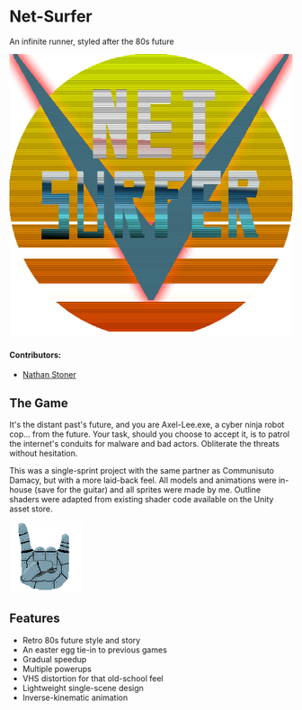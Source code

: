 # Net-Surfer

An infinite runner, styled after the 80s future

<img src="Assets/Textures/logo.png?raw=true"/>

#### Contributors:
* [Nathan Stoner](https://github.com/Naxhi)

## The Game

It's the distant past's future, and you are Axel-Lee.exe, a cyber ninja robot cop... from the future. Your task, should you choose to accept it, is to patrol the internet's conduits for malware and bad actors. Obliterate the threats without hesitation.

This was a single-sprint project with the same partner as Communisuto Damacy, but with a more laid-back feel. All models and animations were in-house (save for the guitar) and all sprites were made by me. Outline shaders were adapted from existing shader code available on the Unity asset store.

<img src="Assets/Textures/rockHand.png?raw=true"/>

## Features
* Retro 80s future style and story
* An easter egg tie-in to previous games
* Gradual speedup
* Multiple powerups
* VHS distortion for that old-school feel
* Lightweight single-scene design
* Inverse-kinematic animation
